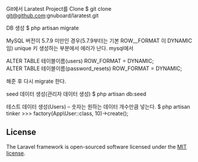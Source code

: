 Git에서 Laratest Project를 Clone
$ git clone git@github.com:gnuboard/laratest.git

DB 생성
$ php artisan migrate

MySQL 버전이 5.7.9 미만인 경우(5.7.9부터는 기본 ROW__FORMAT 이 DYNAMIC 임) unique 키 생성하는 부분에서 에러가 난다.
mysql에서

ALTER TABLE 테이블이름(users) ROW_FORMAT = DYNAMIC; <br />
ALTER TABLE 테이블이름(password_resets) ROW_FORMAT = DYNAMIC;

해준 후 다시 migrate 한다.

seed 데이터 생성(관리자 데이터 생성)
$ php artisan db:seed

테스트 데이터 생성(Users) – 숫자는 원하는 데이터 개수만큼 넣는다.
$ php artisan tinker
\>\>\> factory(App\User::class, 10)->create();

## License

The Laravel framework is open-sourced software licensed under the [MIT license](http://opensource.org/licenses/MIT).
